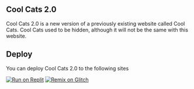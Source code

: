 ## Cool Cats 2.0

Cool Cats 2.0 is a new version of a previously existing website called Cool Cats. Cool Cats used to be hidden, although it will not be the same with this website.

## Deploy

You can deploy Cool Cats 2.0 to the following sites

[![Run on Replit](https://binbashbanana.github.io/deploy-buttons/buttons/remade/replit.svg)](https://replit.com/github/84625/CoolCats2.0)
[![Remix on Glitch](https://binbashbanana.github.io/deploy-buttons/buttons/remade/glitch.svg)](https://glitch.com/edit/#!/import/github/84625/CoolCats2.0)

